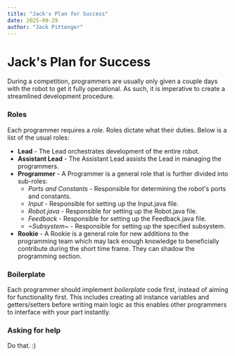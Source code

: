 ```yaml
---
title: "Jack's Plan for Success"
date: 2025-09-29
author: "Jack Pittenger"
---
```


# Jack's Plan for Success

During a competition, programmers are usually only given a couple days with the robot to get it fully operational. As such, it is imperative to create a streamlined development procedure.

### Roles

Each programmer requires a *role*. Roles dictate what their duties. Below is a list of the usual roles:

* **Lead** - The Lead orchestrates development of the entire robot.
* **Assistant Lead** - The Assistant Lead assists the Lead in managing the programmers.
* **Programmer** - A Programmer is a general role that is further divided into sub-roles:
    * *Ports and Constants* - Responsible for determining the robot's ports and constants.
    * *Input* - Responsible for setting up the Input.java file.
    * *Robot.java* - Responsible for setting up the Robot.java file.
    * *Feedback* - Responsible for setting up the Feedback.java file.
    * *~Subsystem~* - Responsible for setting up the specified subsystem.
* **Rookie** - A Rookie is a general role for new additions to the programming team which may lack enough knowledge to beneficially contribute during the short time frame. They can shadow the programming section.

### Boilerplate

Each programmer should implement _boilerplate_ code first, instead of aiming for functionality first. This includes creating all instance variables and getters/setters before writing main logic as this enables other programmers to interface with your part instantly.

### Asking for help

Do that. :)

